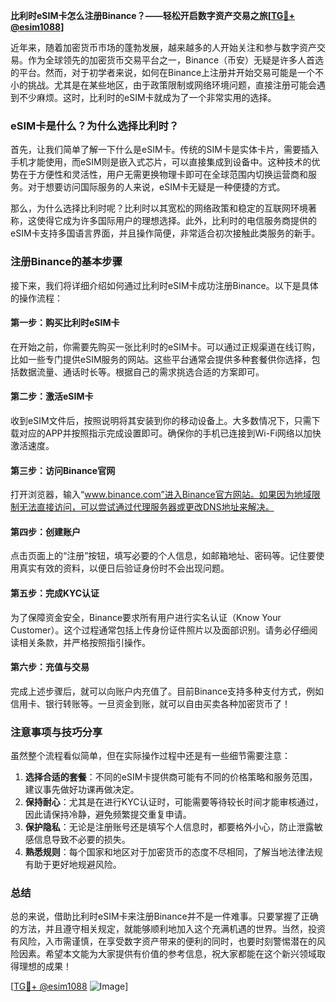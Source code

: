 **比利时eSIM卡怎么注册Binance？——轻松开启数字资产交易之旅[[TG💪+ @esim1088](https://t.me/s/esim1088)]**

近年来，随着加密货币市场的蓬勃发展，越来越多的人开始关注和参与数字资产交易。作为全球领先的加密货币交易平台之一，Binance（币安）无疑是许多人首选的平台。然而，对于初学者来说，如何在Binance上注册并开始交易可能是一个不小的挑战。尤其是在某些地区，由于政策限制或网络环境问题，直接注册可能会遇到不少麻烦。这时，比利时的eSIM卡就成为了一个非常实用的选择。

### eSIM卡是什么？为什么选择比利时？

首先，让我们简单了解一下什么是eSIM卡。传统的SIM卡是实体卡片，需要插入手机才能使用，而eSIM则是嵌入式芯片，可以直接集成到设备中。这种技术的优势在于方便性和灵活性，用户无需更换物理卡即可在全球范围内切换运营商和服务。对于想要访问国际服务的人来说，eSIM卡无疑是一种便捷的方式。

那么，为什么选择比利时呢？比利时以其宽松的网络政策和稳定的互联网环境著称，这使得它成为许多国际用户的理想选择。此外，比利时的电信服务商提供的eSIM卡支持多国语言界面，并且操作简便，非常适合初次接触此类服务的新手。

### 注册Binance的基本步骤

接下来，我们将详细介绍如何通过比利时eSIM卡成功注册Binance。以下是具体的操作流程：

#### 第一步：购买比利时eSIM卡
在开始之前，你需要先购买一张比利时的eSIM卡。可以通过正规渠道在线订购，比如一些专门提供eSIM服务的网站。这些平台通常会提供多种套餐供你选择，包括数据流量、通话时长等。根据自己的需求挑选合适的方案即可。

#### 第二步：激活eSIM卡
收到eSIM文件后，按照说明将其安装到你的移动设备上。大多数情况下，只需下载对应的APP并按照指示完成设置即可。确保你的手机已连接到Wi-Fi网络以加快激活速度。

#### 第三步：访问Binance官网
打开浏览器，输入“www.binance.com”进入Binance官方网站。如果因为地域限制无法直接访问，可以尝试通过代理服务器或更改DNS地址来解决。

#### 第四步：创建账户
点击页面上的“注册”按钮，填写必要的个人信息，如邮箱地址、密码等。记住要使用真实有效的资料，以便日后验证身份时不会出现问题。

#### 第五步：完成KYC认证
为了保障资金安全，Binance要求所有用户进行实名认证（Know Your Customer）。这个过程通常包括上传身份证件照片以及面部识别。请务必仔细阅读相关条款，并严格按照指引操作。

#### 第六步：充值与交易
完成上述步骤后，就可以向账户内充值了。目前Binance支持多种支付方式，例如信用卡、银行转账等。一旦资金到账，就可以自由买卖各种加密货币了！

### 注意事项与技巧分享

虽然整个流程看似简单，但在实际操作过程中还是有一些细节需要注意：

1. **选择合适的套餐**：不同的eSIM卡提供商可能有不同的价格策略和服务范围，建议事先做好功课再做决定。
2. **保持耐心**：尤其是在进行KYC认证时，可能需要等待较长时间才能审核通过，因此请保持冷静，避免频繁提交重复申请。
3. **保护隐私**：无论是注册账号还是填写个人信息时，都要格外小心，防止泄露敏感信息导致不必要的损失。
4. **熟悉规则**：每个国家和地区对于加密货币的态度不尽相同，了解当地法律法规有助于更好地规避风险。

### 总结

总的来说，借助比利时eSIM卡来注册Binance并不是一件难事。只要掌握了正确的方法，并且遵守相关规定，就能够顺利地加入这个充满机遇的世界。当然，投资有风险，入市需谨慎，在享受数字资产带来的便利的同时，也要时刻警惕潜在的风险因素。希望本文能为大家提供有价值的参考信息，祝大家都能在这个新兴领域取得理想的成果！

[[TG💪+ @esim1088](https://t.me/s/esim1088) ![Image](https://i.postimg.cc/4NQfJmqS/Snipaste-2025-05-13-00-14-12.png)]